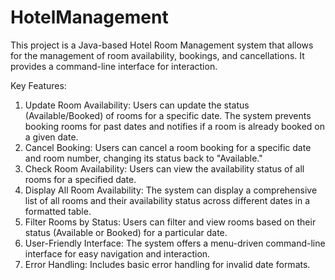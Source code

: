 # HotelManagement

This project is a Java-based Hotel Room Management system that allows for the management of room availability, bookings, and cancellations. 
It provides a command-line interface for interaction.

Key Features:
1) Update Room Availability: Users can update the status (Available/Booked) of rooms for a specific date. The system prevents booking rooms for 
   past dates and notifies if a room is already booked on a given date. 
2) Cancel Booking: Users can cancel a room booking for a specific date and room number, changing its status back to "Available." 
3) Check Room Availability: Users can view the availability status of all rooms for a specified date. 
4) Display All Room Availability: The system can display a comprehensive list of all rooms and their availability status across different dates in a formatted table. 
5) Filter Rooms by Status: Users can filter and view rooms based on their status (Available or Booked) for a particular date. 
6) User-Friendly Interface: The system offers a menu-driven command-line interface for easy navigation and interaction. 
7) Error Handling: Includes basic error handling for invalid date formats.
